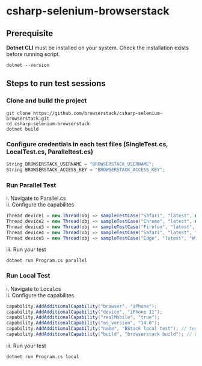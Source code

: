 # csharp-selenium-browserstack

## Prerequisite
<b>Dotnet CLI</b> must be installed on your system. Check the installation exists before running script.

```
dotnet --version
```
## Steps to run test sessions
### Clone and build the project
```
git clone https://github.com/browserstack/csharp-selenium-browserstack.git
cd csharp-selenium-browserstack
dotnet build
```
### Configure credentials in each test files (SingleTest.cs, LocalTest.cs, Paralleltest.cs)
```c#
String BROWSERSTACK_USERNAME = "BROWSERSTACK_USERNAME";
String BROWSERSTACK_ACCESS_KEY = "BROWSERSTACK_ACCESS_KEY";
```

### Run Parallel Test
i. Navigate to Parallel.cs </br>
ii. Configure the capabilites

```csharp
Thread device1 = new Thread(obj => sampleTestCase("Safari", "latest", null, "14", "iPhone 12 Pro Max", "true", "BStack parallel test", "browserstack build"));
Thread device2 = new Thread(obj => sampleTestCase("Chrome", "latest", null, null, "Samsung Galaxy S20", "true", "BStack parallel test", "browserstack build"));
Thread device3 = new Thread(obj => sampleTestCase("Firefox", "latest", "OSX", "Monterey", null, null, "BStack parallel test", "browserstack build"));
Thread device4 = new Thread(obj => sampleTestCase("Safari", "latest", "OSX", "Big Sur", null, null, "BStack parallel test", "browserstack build"));
Thread device5 = new Thread(obj => sampleTestCase("Edge", "latest", "Windows", "10", null, null, "BStack parallel test", "browserstack build"));
```
iii. Run your test <br/>
```
dotnet run Program.cs parallel
```
### Run Local Test
i. Navigate to Local.cs </br>
ii. Configure the capabilites

```csharp
capability.AddAdditionalCapability("browser", "iPhone");
capability.AddAdditionalCapability("device", "iPhone 11");
capability.AddAdditionalCapability("realMobile", "true");
capability.AddAdditionalCapability("os_version", "14.0");
capability.AddAdditionalCapability("name", "BStack local test"); // test name
capability.AddAdditionalCapability("build", "browserstack build"); // CI/CD job or build name
```
iii. Run your test <br/>
```
dotnet run Program.cs local
```
